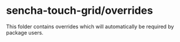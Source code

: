 # sencha-touch-grid/overrides

This folder contains overrides which will automatically be required by package users.

